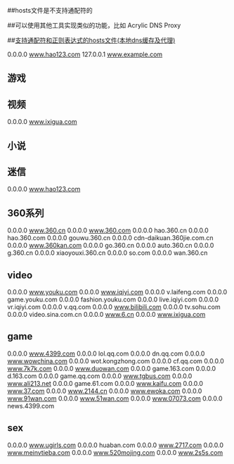 ##hosts文件是不支持通配符的

##可以使用其他工具实现类似的功能，比如 Acrylic DNS Proxy

##[支持通配符和正则表达式的hosts文件(本地dns缓存及代理)](https://blog.tianqitu.net/2014/11/22/hosts-that-support-wildcards-and-regular-expressions/)

0.0.0.0 	 www.hao123.com
127.0.0.1	www.example.com

## 游戏



## 视频

0.0.0.0	 www.ixigua.com



## 小说



## 迷信

0.0.0.0  www.hao123.com

## 360系列
0.0.0.0 www.360.cn
0.0.0.0 www.360.com
0.0.0.0 hao.360.cn
0.0.0.0 hao.360.com
0.0.0.0 gouwu.360.cn
0.0.0.0 cdn-daikuan.360jie.com.cn
0.0.0.0 www.360kan.com
0.0.0.0 go.360.cn
0.0.0.0 auto.360.cn
0.0.0.0 g.360.cn
0.0.0.0 xiaoyouxi.360.cn
0.0.0.0 so.com
0.0.0.0 wan.360.cn

## video
0.0.0.0 www.youku.com
0.0.0.0 www.iqiyi.com
0.0.0.0 v.laifeng.com
0.0.0.0 game.youku.com
0.0.0.0 fashion.youku.com
0.0.0.0 live.iqiyi.com
0.0.0.0 vr.iqiyi.com
0.0.0.0 v.qq.com
0.0.0.0 www.bilibili.com
0.0.0.0 tv.sohu.com
0.0.0.0 video.sina.com.cn
0.0.0.0 www.6.cn
0.0.0.0	 www.ixigua.com

## game
0.0.0.0 www.4399.com
0.0.0.0 lol.qq.com
0.0.0.0 dn.qq.com
0.0.0.0 www.wowchina.com
0.0.0.0 wot.kongzhong.com
0.0.0.0 cf.qq.com
0.0.0.0 www.7k7k.com
0.0.0.0 www.duowan.com
0.0.0.0 game.163.com
0.0.0.0 d.163.com
0.0.0.0 game.qq.com
0.0.0.0 www.tgbus.com
0.0.0.0 www.ali213.net
0.0.0.0 game.61.com
0.0.0.0 www.kaifu.com
0.0.0.0 www.37.com
0.0.0.0 www.2144.cn
0.0.0.0 www.ewoka.com
0.0.0.0 www.91wan.com
0.0.0.0 www.51wan.com
0.0.0.0 www.07073.com
0.0.0.0 news.4399.com

## sex
0.0.0.0 www.ugirls.com
0.0.0.0 huaban.com
0.0.0.0 www.2717.com
0.0.0.0 www.meinvtieba.com
0.0.0.0 www.520mojing.com
0.0.0.0 www.2s5s.com